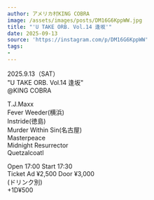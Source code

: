 ```yaml
---
author: アメリカ村KING COBRA
image: /assets/images/posts/DM16G6KppWW.jpg
title: "'U TAKE ORB. Vol.14 逢坂'"
date: 2025-09-13
source: 'https://instagram.com/p/DM16G6KppWW'
tags:
- 
---
```

2025.9.13（SAT）<br>
"U TAKE ORB. Vol.14 逢坂"<br>
@KING COBRA 

T.J.Maxx<br>
Fever Weeder(横浜)<br>
Instride(徳島)<br>
Murder Within Sin(名古屋)<br>
Masterpeace<br>
Midnight Resurrector<br>
Quetzalcoatl

Open 17:00 Start 17:30<br>
Ticket Ad ¥2,500 Door ¥3,000 <br>
(ドリンク別)<br>
+1D¥500